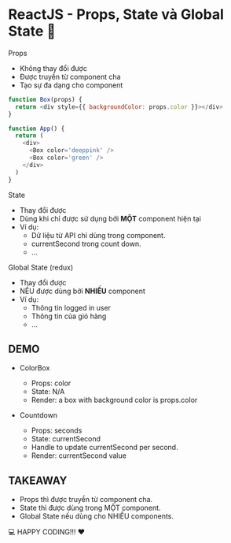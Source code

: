 # ReactJS - Props, State và Global State 🤔

Props

- Không thay đổi được
- Được truyền từ component cha
- Tạo sự đa dạng cho component

```js
function Box(props) {
  return <div style={{ backgroundColor: props.color }}></div>
}

function App() {
  return (
    <div>
      <Box color='deeppink' />
      <Box color='green' />
    </div>
  )
}
```

State

- Thay đổi được
- Dùng khi chỉ được sử dụng bởi **MỘT** component hiện tại
- Ví dụ:
  - Dữ liệu từ API chỉ dùng trong component.
  - currentSecond trong count down.
  - ...

Global State (redux)

- Thay đổi được
- NẾU được dùng bởi **NHIỀU** component
- Ví dụ:
  - Thông tin logged in user
  - Thông tin của giỏ hàng
  - ...

## DEMO

- ColorBox

  - Props: color
  - State: N/A
  - Render: a box with background color is props.color

- Countdown

  - Props: seconds
  - State: currentSecond
  - Handle to update currentSecond per second.
  - Render: currentSecond value

## TAKEAWAY

- Props thì được truyền từ component cha.
- State thì được dùng trong MỘT component.
- Global State nếu dùng cho NHIỀU components.

💻 HAPPY CODING!!! ❤️
